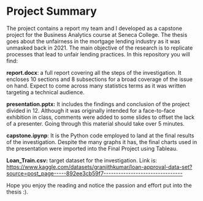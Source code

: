 # Project Summary
The project contains a report my team and I developed as a capstone project for the Business Analytics course at Seneca College. The thesis goes about the unfairness in the mortgage lending industry as it was unmasked back in 2021. The main objective of the research is to replicate processes that lead to unfair lending practices. In this repository you will find:

**report.docx**: a full report covering all the steps of the investigation. It encloses 10 sections and 8 subsections for a broad coverage of the issue on hand. Expect to come across many statistics terms as it was written targeting a technical audience.

**presentation.pptx:** It includes the findings and conclusion of the project divided in 12. Although it was originally intended for a face-to-face exhibition in class, comments were added to some slides to offset the lack of a presenter. Going through this material should take over 5 minutes.

**capstone.ipynp**: It is the Python code employed to land at the final results of the investigation. Despite the many graphs it has, the final charts used in the presentation were imported into the Final Project using Tableau.

**Loan_Train.csv:** target dataset for the investigation. Link is: https://www.kaggle.com/datasets/granjithkumar/loan-approval-data-set?source=post_page-----892ee3cb59f7--------------------------------

Hope you enjoy the reading and notice the passion and effort put into the thesis :).
